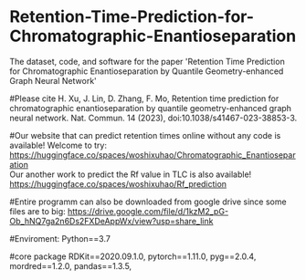 # Retention-Time-Prediction-for-Chromatographic-Enantioseparation
The dataset, code, and software for the paper 'Retention Time Prediction for Chromatographic Enantioseparation by Quantile Geometry-enhanced Graph Neural Network'

#Please cite
H. Xu, J. Lin, D. Zhang, F. Mo, Retention time prediction for chromatographic enantioseparation by quantile geometry-enhanced graph neural network.   Nat. Commun. 14 (2023), doi:10.1038/s41467-023-38853-3.

#Our website that can predict retention times online without any code is available! Welcome to try:  
https://huggingface.co/spaces/woshixuhao/Chromatographic_Enantioseparation  
Our another work to predict the Rf value in TLC is also available!  
https://huggingface.co/spaces/woshixuhao/Rf_prediction  

#Entire programm can also be downloaded from google drive since some files are to big:
https://drive.google.com/file/d/1kzM2_pG-Ob_hNQ7ga2n6Ds2FXDeAppWx/view?usp=share_link

#Enviroment:
Python==3.7

#core package
RDKit==2020.09.1.0,
pytorch==1.11.0,
pyg==2.0.4,
mordred==1.2.0,
pandas==1.3.5,
